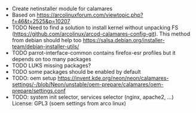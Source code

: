 - Create netinstaller module for calamares
- Based on https://arcolinuxforum.com/viewtopic.php?f=46&t=2525&p=10207
- TODO Need to find a solution to install kernel without unpacking FS (https://github.com/arcolinux/arcod-calamares-config-git). This method from debian should help too https://salsa.debian.org/installer-team/debian-installer-utils/
- TODO parrot-interface-common contains firefox-esr profiles but it depends on too many packages
- TODO LUKS missing packages?
- TODO some packages should be enabled by default
- TODO: oem setup https://invent.kde.org/neon/neon/calamares-settings/-/blob/Neon/unstable/oem-prepare/calamares/oem-prepare/settings.conf
- TODO: system init selector, services selector (nginx, apache2, ...)
License: GPL3 (soem settings from arco linux)